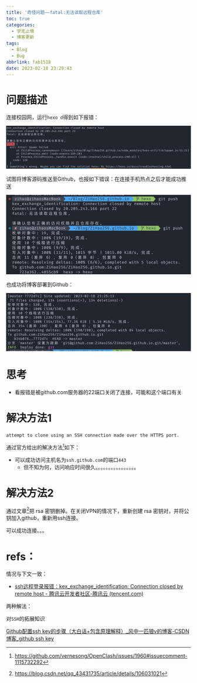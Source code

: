 ```yaml
---
title: '奇怪问题——fatal:无法读取远程仓库'
toc: true
categories:
  - 学无止境
  - 博客更新
tags:
  - Blog
  - Bug
abbrlink: fab1518
date: 2023-02-18 23:29:43
---
```


# 问题描述

连接校园网，运行`hexo d`得到如下报错：

![image-20230218233114978](https://raw.githubusercontent.com/ZiHao256/Gallery/master/uPic/2023/02/image-20230218233114978.png)

试图将博客源码推送至Github，也报如下错误：在连接手机热点之后才能成功推送

![image-20230218233129157](https://raw.githubusercontent.com/ZiHao256/Gallery/master/uPic/2023/02/image-20230218233129157.png)

也成功将博客部署到Github：

![image-20230218233138553](https://raw.githubusercontent.com/ZiHao256/Gallery/master/uPic/2023/02/image-20230218233138553.png)

# 思考

- 看报错是被github.com服务器的22端口关闭了连接，可能和这个端口有关



# 解决方法1

`attempt to clone using an SSH connection made over the HTTPS port.`

通过官方给出的解决方法[^1]如下：

- 可以成功访问主机名为`ssh.github.com`的端口`443`
  - 但不知为何，访问响应时间很久。。。。。。。。。。。。。。。。



# 解决方法2

通过文章[^2]把 rsa 密钥删掉。在关闭VPN的情况下，重新创建 rsa 密钥对，并将公钥加入github，重新用ssh连接。

可以成功连接。。。



# **refs：**

情况与下文一致：

- [ssh远程登录报错：kex_exchange_identification: Connection closed by remote host - 腾讯云开发者社区-腾讯云 (tencent.com)](https://cloud.tencent.com/developer/article/1946906)


两种解法：

[^1]: https://github.com/vernesong/OpenClash/issues/1960#issuecomment-1115732292

[^2]: https://blog.csdn.net/qq_43431735/article/details/106031021



对`SSH`的拓展知识

[Github配置ssh key的步骤（大白话+包含原理解释）_风中一匹狼v的博客-CSDN博客_github ssh key](https://blog.csdn.net/weixin_42310154/article/details/118340458)



